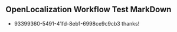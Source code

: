 ## OpenLocalization Workflow Test MarkDown
* 93399360-5491-41fd-8eb1-6998ce9c9cb3 
thanks!<!--HONumber=Mar16_HO4-->
